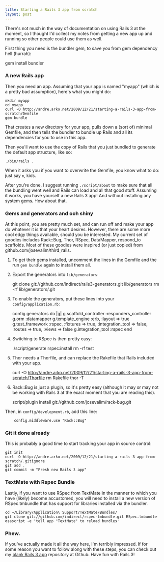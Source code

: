 ```yaml
---
title: Starting a Rails 3 app from scratch
layout: post
---
```



There's not much in the way of documentation on using Rails 3 at the moment, so I thought I'd collect my notes from getting a new app up and running so other people could use them as well.

First thing you need is the bundler gem, to save you from gem dependency hell (hurrah):

  gem install bundler


### A new Rails app

Then you need an app. Assuming that your app is named "myapp" (which is a pretty bad assumption), here's what you might do:

    mkdir myapp
    cd myapp
    curl -O http://andre.arko.net/2009/12/21/starting-a-rails-3-app-from-scratch/Gemfile
    gem bundle

That creates a new directory for your app, pulls down a (sort of) minimal Gemfile, and then tells the bundler to bundle up Rails and all its dependencies for you to use in this app.

Then you'll want to use the copy of Rails that you just bundled to generate the default app structure, like so:

    ./bin/rails .

When it asks you if you want to overwrite the Gemfile, you know what to do: just say `n`, kids.

After you're done, I suggest running `./script/about` to make sure that all the bundling went well and Rails can load and all that good stuff. Assuming it works, you have yourself a new Rails 3 app! And without installing any system gems. How about that.


### Gems and generators and ooh shiny

At this point, you are pretty much set, and can run off and make your app do whatever it is that your heart desires. However, there are some more cool edgy things available, should you be interested. My current set of goodies includes Rack::Bug, Thor, RSpec, DataMapper, respond_to scaffolds. Most of these goodies were inspired (or just copied) from github.com/josevalim/third_rails.

  1. To get their gems installed, uncomment the lines in the Gemfile and the run `gem bundle` again to install them all.

  2. Export the generators into `lib/generators`:

      git clone git://github.com/indirect/rails3-generators.git lib/generators
      rm -rf lib/generators/.git

  3. To enable the generators, put these lines into your `config/application.rb`:

        config.generators do |g|
          g.scaffold_controller :responders_controller
          g.orm                 :datamapper
          g.template_engine     :erb, :layout => true
          g.test_framework      :rspec,
                                :fixtures => true,
                                :integration_tool => false,
                                :routes => true,
                                :views => false
          g.integration_tool    :rspec
        end

  4. Switching to RSpec is then pretty easy:

      ./script/generate rspec:install
      rm -rf test

  5. Thor needs a Thorfile, and can replace the Rakefile that Rails included with your app.

        curl -O http://andre.arko.net/2009/12/21/starting-a-rails-3-app-from-scratch/Thorfile
        rm Rakefile
        thor -T

  6. Rack::Bug is just a plugin, so it's pretty easy (although it may or may not be working with Rails 3 at the exact moment that you are reading this).

        script/plugin install git://github.com/josevalim/rack-bug.git

  Then, in `config/development.rb`, add this line:

        config.middleware.use "Rack::Bug"

### Git it done already

This is probably a good time to start tracking your app in source control:

    git init
    curl -O http://andre.arko.net/2009/12/21/starting-a-rails-3-app-from-scratch/.gitignore
    git add .
    git commit -m "Fresh new Rails 3 app"


### TextMate with Rspec Bundle

Lastly, if you want to use RSpec from TextMate in the manner to which you have (likely) become accustomed, you will need to install a new version of RSpec.tmbundle that has support for libraries installed via the bundler.

    cd ~/Library/Application\ Support/TextMate/Bundles/
    git clone git://github.com/indirect/rspec-tmbundle.git RSpec.tmbundle
    osascript -e 'tell app "TextMate" to reload bundles'


### Phew.

If you've actually made it all the way here, I'm terribly impressed. If for some reason you want to follow along with these steps, you can check out my [blank Rails 3 app](http://github.com/indirect/rails3-app) repository at Github. Have fun with Rails 3!